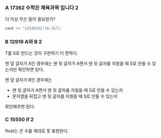 ### A 17362 수학은 체육과목 입니다 2
더 이상 무슨 말이 필요한가?
```cpp
cout << "12345432"[n-1&7];
```

### B 12919 A와 B 2
T를 S로 만드는 것이 구현하기 더 편하다.

맨 앞 글자가 A인 경우에는 맨 뒷 글자가 A면서 맨 뒷 글자를 지웠을 때 S로 만들 수 있는지만 확인하면 된다.

맨 앞 글자가 B인 경우에는
* 맨 뒷 글자가 A면서 맨 뒷 글자를 지웠을 때 S로 만들 수 있는지
* 문자열을 뒤집고 맨 뒷 글자를 지웠을 때 S로 만들 수 있는지

확인해주면 된다.

### C 15550 if 2
float는 큰 수를 제대로 못 표현한다.